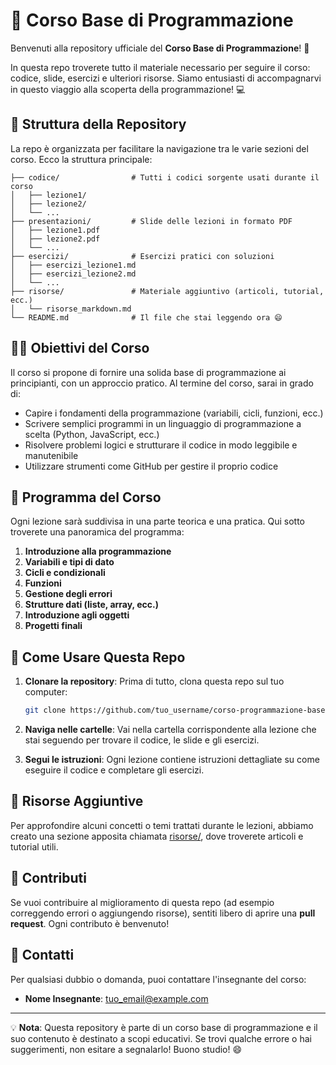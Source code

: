 
# 🚀 Corso Base di Programmazione

Benvenuti alla repository ufficiale del **Corso Base di Programmazione**! 🎉

In questa repo troverete tutto il materiale necessario per seguire il corso: codice, slide, esercizi e ulteriori risorse. Siamo entusiasti di accompagnarvi in questo viaggio alla scoperta della programmazione! 💻

## 📂 Struttura della Repository

La repo è organizzata per facilitare la navigazione tra le varie sezioni del corso. Ecco la struttura principale:

```
├── codice/                # Tutti i codici sorgente usati durante il corso
│   ├── lezione1/
│   ├── lezione2/
│   └── ...
├── presentazioni/         # Slide delle lezioni in formato PDF
│   ├── lezione1.pdf
│   ├── lezione2.pdf
│   └── ...
├── esercizi/              # Esercizi pratici con soluzioni
│   ├── esercizi_lezione1.md
│   ├── esercizi_lezione2.md
│   └── ...
├── risorse/               # Materiale aggiuntivo (articoli, tutorial, ecc.)
│   └── risorse_markdown.md
└── README.md              # Il file che stai leggendo ora 😄
```

## 👨‍🏫 Obiettivi del Corso

Il corso si propone di fornire una solida base di programmazione ai principianti, con un approccio pratico. Al termine del corso, sarai in grado di:

- Capire i fondamenti della programmazione (variabili, cicli, funzioni, ecc.)
- Scrivere semplici programmi in un linguaggio di programmazione a scelta (Python, JavaScript, ecc.)
- Risolvere problemi logici e strutturare il codice in modo leggibile e manutenibile
- Utilizzare strumenti come GitHub per gestire il proprio codice

## 📅 Programma del Corso

Ogni lezione sarà suddivisa in una parte teorica e una pratica. Qui sotto troverete una panoramica del programma:

1. **Introduzione alla programmazione**
2. **Variabili e tipi di dato**
3. **Cicli e condizionali**
4. **Funzioni**
5. **Gestione degli errori**
6. **Strutture dati (liste, array, ecc.)**
7. **Introduzione agli oggetti**
8. **Progetti finali**

## 📝 Come Usare Questa Repo

1. **Clonare la repository**: Prima di tutto, clona questa repo sul tuo computer:
   ```bash
   git clone https://github.com/tuo_username/corso-programmazione-base.git
   ```

2. **Naviga nelle cartelle**: Vai nella cartella corrispondente alla lezione che stai seguendo per trovare il codice, le slide e gli esercizi.

3. **Segui le istruzioni**: Ogni lezione contiene istruzioni dettagliate su come eseguire il codice e completare gli esercizi.

## 🔗 Risorse Aggiuntive

Per approfondire alcuni concetti o temi trattati durante le lezioni, abbiamo creato una sezione apposita chiamata [risorse/](./risorse/), dove troverete articoli e tutorial utili.

## 🤝 Contributi

Se vuoi contribuire al miglioramento di questa repo (ad esempio correggendo errori o aggiungendo risorse), sentiti libero di aprire una **pull request**. Ogni contributo è benvenuto!

## 📧 Contatti

Per qualsiasi dubbio o domanda, puoi contattare l'insegnante del corso:
- **Nome Insegnante**: tuo_email@example.com

---

💡 **Nota**: Questa repository è parte di un corso base di programmazione e il suo contenuto è destinato a scopi educativi. Se trovi qualche errore o hai suggerimenti, non esitare a segnalarlo! Buono studio! 😄
